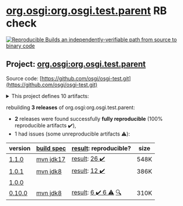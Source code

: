 [org.osgi:org.osgi.test.parent](https://search.maven.org/artifact/org.osgi/org.osgi.test.parent/) RB check
=======

[![Reproducible Builds](https://reproducible-builds.org/images/logos/rb.svg) an independently-verifiable path from source to binary code](https://reproducible-builds.org/)

## Project: [org.osgi:org.osgi.test.parent](https://search.maven.org/artifact/org.osgi/org.osgi.test.parent/)

Source code: [https://github.com/osgi/osgi-test.git](https://github.com/osgi/osgi-test.git)

<details><summary>This project defines 10 artifacts:</summary>

* [org.osgi:org.osgi.test.assertj.framework](https://search.maven.org/artifact/org.osgi/org.osgi.test.assertj.framework/)
* [org.osgi:org.osgi.test.assertj.log](https://search.maven.org/artifact/org.osgi/org.osgi.test.assertj.log/)
* [org.osgi:org.osgi.test.assertj.promise](https://search.maven.org/artifact/org.osgi/org.osgi.test.assertj.promise/)
* [org.osgi:org.osgi.test.bom](https://search.maven.org/artifact/org.osgi/org.osgi.test.bom/)
* [org.osgi:org.osgi.test.common](https://search.maven.org/artifact/org.osgi/org.osgi.test.common/)
* [org.osgi:org.osgi.test.junit4](https://search.maven.org/artifact/org.osgi/org.osgi.test.junit4/)
* [org.osgi:org.osgi.test.junit5](https://search.maven.org/artifact/org.osgi/org.osgi.test.junit5/)
* [org.osgi:org.osgi.test.junit5.cm](https://search.maven.org/artifact/org.osgi/org.osgi.test.junit5.cm/)
* [org.osgi:org.osgi.test.junit5.listeners.log.osgi](https://search.maven.org/artifact/org.osgi/org.osgi.test.junit5.listeners.log.osgi/)
* [org.osgi:org.osgi.test.parent](https://search.maven.org/artifact/org.osgi/org.osgi.test.parent/)
</details>

rebuilding **3 releases** of org.osgi:org.osgi.test.parent:
- **2** releases were found successfully **fully reproducible** (100% reproducible artifacts :heavy_check_mark:),
- 1 had issues (some unreproducible artifacts :warning:):

| version | [build spec](/BUILDSPEC.md) | [result](https://reproducible-builds.org/docs/jvm/): reproducible? | size |
| -- | --------- | ------ | -- |
| [1.1.0](https://search.maven.org/artifact/org.osgi/org.osgi.test.parent/1.1.0/pom) | [mvn jdk17](osgi-test-1.1.0.buildspec) | [result](org.osgi.test.parent-1.1.0.buildinfo): [26 :heavy_check_mark: ](org.osgi.test.parent-1.1.0.buildcompare) | 548K |
| [1.0.1](https://search.maven.org/artifact/org.osgi/org.osgi.test.parent/1.0.1/pom) | [mvn jdk8](osgi-test-1.0.1.buildspec) | [result](org.osgi.test.parent-1.0.1.buildinfo): [12 :heavy_check_mark: ](org.osgi.test.parent-1.0.1.buildcompare) | 386K |
| [1.0.0](https://search.maven.org/artifact/org.osgi/org.osgi.test.parent/1.0.0/pom) | | | |
| [0.10.0](https://search.maven.org/artifact/org.osgi/org.osgi.test.parent/0.10.0/pom) | [mvn jdk8](osgi-test-0.10.0.buildspec) | [result](org.osgi.test.parent-0.10.0.buildinfo): [6 :heavy_check_mark:  6 :warning:](org.osgi.test.parent-0.10.0.buildcompare) [:mag:](org.osgi.test.parent-0.10.0.diffoscope) | 310K |
